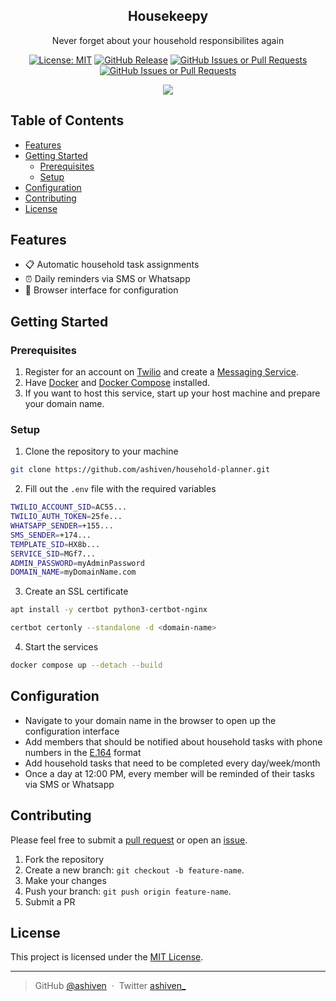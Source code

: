<p align="center">
  <h2 align="center">Housekeepy</h2>
</p>

<p align="center">
  Never forget about your household responsibilites again
</p>

<div align="center">

[![License: MIT](https://img.shields.io/badge/License-MIT-yellow.svg)](https://opensource.org/licenses/MIT)
[![GitHub Release](https://img.shields.io/github/v/release/ashiven/household-planner)](https://github.com/ashiven/household-planner/releases)
[![GitHub Issues or Pull Requests](https://img.shields.io/github/issues/ashiven/household-planner)](https://github.com/ashiven/household-planner/issues)
[![GitHub Issues or Pull Requests](https://img.shields.io/github/issues-pr/ashiven/household-planner)](https://github.com/ashiven/household-planner/pulls)

<img src="./assets/demo.gif"/>
</div>

## Table of Contents

- [Features](#features)
- [Getting Started](#getting-started)
  - [Prerequisites](#prerequisites)
  - [Setup](#setup)
- [Configuration](#configuration)
- [Contributing](#contributing)
- [License](#license)

## Features

- :clipboard: Automatic household task assignments
- :alarm_clock: Daily reminders via SMS or Whatsapp
- :wrench: Browser interface for configuration

## Getting Started

### Prerequisites

1. Register for an account on [Twilio](https://www.twilio.com/en-us) and create a [Messaging Service](https://console.twilio.com/us1/develop/sms/services).
2. Have [Docker](https://docs.docker.com/get-started/get-docker/) and [Docker Compose](https://docs.docker.com/compose/install/) installed.
3. If you want to host this service, start up your host machine and prepare your domain name.

### Setup

1. Clone the repository to your machine

```bash
git clone https://github.com/ashiven/household-planner.git
```

2. Fill out the `.env` file with the required variables

```bash
TWILIO_ACCOUNT_SID=AC55...
TWILIO_AUTH_TOKEN=25fe...
WHATSAPP_SENDER=+155...
SMS_SENDER=+174...
TEMPLATE_SID=HX8b...
SERVICE_SID=MGf7...
ADMIN_PASSWORD=myAdminPassword
DOMAIN_NAME=myDomainName.com
```

3. Create an SSL certificate

```bash
apt install -y certbot python3-certbot-nginx
```

```bash
certbot certonly --standalone -d <domain-name>
```

4. Start the services

```bash
docker compose up --detach --build
```

## Configuration

- Navigate to your domain name in the browser to open up the configuration interface
- Add members that should be notified about household tasks with phone numbers in the [E.164](https://en.wikipedia.org/wiki/E.164) format
- Add household tasks that need to be completed every day/week/month
- Once a day at 12:00 PM, every member will be reminded of their tasks via SMS or Whatsapp

## Contributing

Please feel free to submit a [pull request](https://github.com/ashiven/household-planner/pulls) or open an [issue](https://github.com/ashiven/household-planner/issues).

1. Fork the repository
2. Create a new branch: `git checkout -b feature-name`.
3. Make your changes
4. Push your branch: `git push origin feature-name`.
5. Submit a PR

## License

This project is licensed under the [MIT License](./LICENSE).

---

> GitHub [@ashiven](https://github.com/Ashiven) &nbsp;&middot;&nbsp;
> Twitter [ashiven\_](https://twitter.com/ashiven_)
